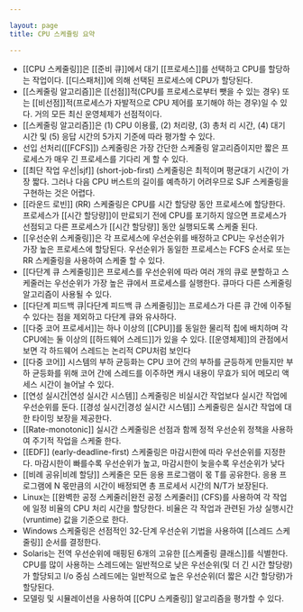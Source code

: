 ```yaml
---

layout: page
title: CPU 스케쥴링 요약

---
```


- [[CPU 스케줄링]]은 [[준비 큐]]에서 대기 [[프로세스]]를 선택하고 CPU를 할당하는 작업이다. [[디스패처]]에 의해 선택된 프로세스에 CPU가 할당된다.
- [[스케줄링 알고리즘]]은 [[선점]]적(CPU를 프로세스로부터 뺏을 수 있는 경우) 또는 [[비선점]]적(프로세스가 자발적으로 CPU 제어를 포기해야 하는 경우)일 수 있다. 거의 모든 최신 운영체제가 선점적이다.
- [[스케줄링 알고리즘]]은 (1) CPU 이용률, (2) 처리량, (3) 총처 리 시간, (4) 대기 시간 및 (5) 응답 시간의 5가지 기준에 따라 평가할 수 있다.
- 선입 선처리([[FCFS]]) 스케줄링은 가장 간단한 스케줄링 알고리즘이지만 짧은 프로세스가 매우 긴 프로세스를 기다리 게 할 수 있다.
- [[최단 작업 우선|sjf]] (short-job-first) 스케줄링은 최적이며 평균대기 시간이 가장 짧다. 그러나 다음 CPU 버스트의 길이를 예측하기 어려우므로 SJF 스케줄링을 구현하는 것은 어렵다.
- [[라운드 로빈]] (RR) 스케줄링은 CPU를 시간 할당량 동안 프로세스에 할당한다. 프로세스가 [[시간 할당량]]이 만료되기 전에 CPU를 포기하지 않으면 프로세스가 선점되고 다른 프로세스가 [[시간 할당량]] 동안 실행되도록 스케줄 된다.
- [[우선순위 스케줄링]]은 각 프로세스에 우선순위를 배정하고 CPU는 우선순위가 가장 높은 프로세스에 할당된다. 우선순위가 동일한 프로세스는 FCFS 순서로 또는 RR 스케줄링을 사용하여 스케줄 할 수 있다.
- [[다단계 큐 스케줄링]]은 프로세스를 우선순위에 따라 여러 개의 큐로 분할하고 스케줄러는 우선순위가 가장 높은 큐에서 프로세스를 실행한다. 큐마다 다른 스케줄링 알고리즘이 사용될 수 있다.
- [[다단계 피드백 큐|다단계 피드백 큐 스케줄링]]는 프로세스가 다른 큐 간에 이주될 수 있다는 점을 제외하고 다단계 큐와 유사하다.
- [[다중 코어 프로세서]]는 하나 이상의 [[CPU]]를 동일한 물리적 칩에 배치하며 각 CPU에는 둘 이상의 [[하드웨어 스레드]]가 있을 수 있다. [[운영체제]]의 관점에서 보면 각 하드웨어 스레드는 논리적 CPU처럼 보인다
- [[다중 코어]] 시스템의 부하 균등화는 CPU 코어 간의 부하를 균등하게 만들지만 부하 균등화를 위해 코어 간에 스레드를 이주하면 캐시 내용이 무효가 되어 메모리 액세스 시간이 늘어날 수 있다.
- [[연성 실시간|연성 실시간 시스템]] 스케줄링은 비실시간 작업보다 실시간 작업에 우선순위를 둔다. [[경성 실시간|경성 실시간 시스템]] 스케줄링은 실시간 작업에 대한 타이밍 보장을 제공한다.
- [[Rate-monotonic]] 실시간 스케줄링은 선점과 함께 정적 우선순위 정책을 사용하여 주기적 작업을 스케줄 한다.
- [[EDF]] (early-deadline-first) 스케줄링은 마감시한에 따라 우선순위를 지정한다. 마감시한이 빠를수록 우선순위가 높고, 마감시한이 늦을수록 우선순위가 낮다
- [[비례 공유|비례 할당]] 스케줄은 모든 응용 프로그램이 몫 T를 공유한다. 응용 프로그램에 N 몫만큼의 시간이 배정되면 총 프로세서 시간의 N/T가 보장된다.
- Linux는 [[완벽한 공정 스케줄러|완전 공정 스케줄러]] (CFS)를 사용하여 각 작업에 일정 비율의 CPU 처리 시간을 할당한다. 비율은 각 작업과 관련된 가상 실행시간(vruntime) 값을 기준으로 한다.
- Windows 스케줄링은 선점적인 32-단계 우선순위 기법을 사용하여 [[스레드 스케줄링]] 순서를 결정한다.
- Solaris는 전역 우선순위에 매핑된 6개의 고유한 [[스케줄링 클래스]]를 식별한다. CPU를 많이 사용하는 스레드에는 일반적으로 낮은 우선순위(및 더 긴 시간 할당량)가 할당되고 I/o 중심 스레드에는 일반적으로 높은 우선순위(더 짧은 시간 할당량)가 할당된다.
- 모델링 및 시뮬레이션을 사용하여 [[CPU 스케줄링]] 알고리즘을 평가할 수 있다.